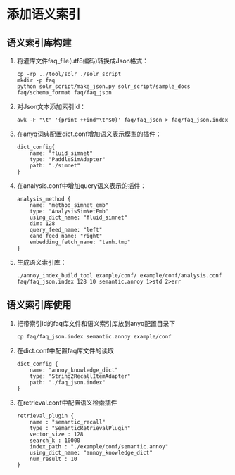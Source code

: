 # 添加语义索引

## 语义索引库构建
1. 将灌库文件faq_file(utf8编码)转换成Json格式：
	```
	cp -rp ../tool/solr ./solr_script
	mkdir -p faq
	python solr_script/make_json.py solr_script/sample_docs faq/schema_format faq/faq_json
	```

2. 对Json文本添加索引id：

	```
	awk -F "\t" '{print ++ind"\t"$0}' faq/faq_json > faq/faq_json.index
	```

3. 在anyq词典配置dict.conf增加语义表示模型的插件：

	```
	dict_config{
		name: "fluid_simnet"
		type: "PaddleSimAdapter"
		path: "./simnet"
	}
	```

4. 在analysis.conf中增加query语义表示的插件：

	```
	analysis_method {
		name: "method_simnet_emb"
		type: "AnalysisSimNetEmb"
		using_dict_name: "fluid_simnet"
		dim: 128
		query_feed_name: "left" 
		cand_feed_name: "right" 
		embedding_fetch_name: "tanh.tmp"
	}
	```

5. 生成语义索引库：

	```
	./annoy_index_build_tool example/conf/ example/conf/analysis.conf faq/faq_json.index 128 10 semantic.annoy 1>std 2>err
	```

## 语义索引库使用

1. 把带索引id的faq库文件和语义索引库放到anyq配置目录下

	```
	cp faq/faq_json.index semantic.annoy example/conf
	```

2. 在dict.conf中配置faq库文件的读取

	```
	dict_config {
		name: "annoy_knowledge_dict"
		type: "String2RecallItemAdapter"
		path: "./faq_json.index"
	}
	```
    
3. 在retrieval.conf中配置语义检索插件

	```
	retrieval_plugin {
		name : "semantic_recall"
		type : "SemanticRetrievalPlugin"
		vector_size : 128
		search_k : 10000 
		index_path : "./example/conf/semantic.annoy"
		using_dict_name: "annoy_knowledge_dict"
		num_result : 10
	}
	```
